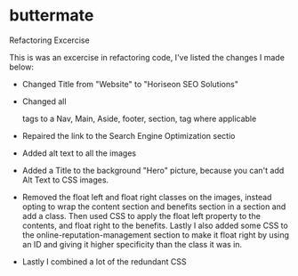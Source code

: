 # buttermate
Refactoring Excercise 

This is was an excercise in refactoring code, I've listed the changes I made below:

- Changed Title from "Website" to "Horiseon SEO Solutions"

- Changed all <div> tags to a Nav, Main, Aside, footer, section, tag where applicable

- Repaired the link to the Search Engine Optimization sectio

- Added alt text to all the images 

- Added a Title to the background "Hero" picture, because you can't add Alt Text to CSS images. 

- Removed the float left and float right classes on the images, instead opting to wrap the content section and benefits section in a section and add a class. Then used CSS to apply the float left property to the contents, and float right to the benefits. Lastly I also added some CSS to the online-reputation-management section to make it float right by using an ID and giving it higher specificity than the class it was in.

- Lastly I combined a lot of the redundant CSS